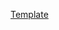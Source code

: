 [Template](https://www.figma.com/file/CJqK9X8aXWxoFd8VpCONg8/Ecommerce-Desktop-Template-(Copy)?node-id=1%3A5045)
